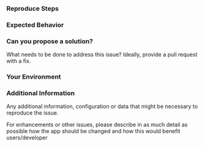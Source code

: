 <!---
BEFORE YOU SUBMIT please search open/closed issues since someone might have asked the same thing before!
→

### Description
<!--- Explain the issue you met, and describe what you expected to be. If you can write in English, we will be very grateful -->

### Reproduce Steps
<!--- If you're describing a bug, please tell us how to reproduce it -->

### Expected Behavior
<!--- If you're describing a bug, tell us what should happen -->
<!--- If you're suggesting a change/improvement, tell us how it should work →

### Current Behavior
<!--- If describing a bug, tell us what happens instead of the expected behavior.
      Provide a screenshot when possible and full code sample -->
<!--- If suggesting a change/improvement, explain the difference from current behavior -->
### Can you propose a solution?

What needs to be done to address this issue? Ideally, provide a pull request with a fix.

### Your Environment
<!--- Include as many relevant details about the environment you experienced the bug in -->


### Additional Information

Any additional information, configuration or data that might be necessary to reproduce the issue.

For enhancements or other issues, please describe in as much detail as possible how the app should be changed and how this would benefit users/developer
